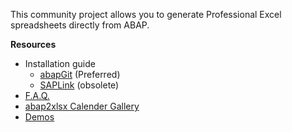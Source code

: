 This community project allows you to generate Professional Excel spreadsheets directly from ABAP.

**Resources**

* Installation guide
   * [abapGit](abapGit-installation) (Preferred)
   * [SAPLink](SAPLink-installation) (obsolete)
* [F.A.Q.](FAQ)
* [abap2xlsx Calender Gallery](abap2xlsx-Calender-Gallery)
* [Demos](https://github.com/abap2xlsx/demos)
